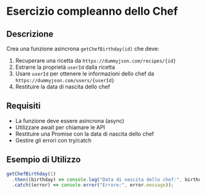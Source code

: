 # Esercizio compleanno dello Chef

## Descrizione

Crea una funzione asincrona `getChefBirthday(id)` che deve:

1. Recuperare una ricetta da `https://dummyjson.com/recipes/{id}`
2. Estrarre la proprietà `userId` dalla ricetta
3. Usare `userId` per ottenere le informazioni dello chef da `https://dummyjson.com/users/{userId}`
4. Restituire la data di nascita dello chef

## Requisiti

- La funzione deve essere asincrona (async)
- Utilizzare await per chiamare le API
- Restituire una Promise con la data di nascita dello chef
- Gestire gli errori con try/catch

## Esempio di Utilizzo

```javascript
getChefBirthday(1)
  .then((birthday) => console.log("Data di nascita dello chef:", birthday))
  .catch((error) => console.error("Errore:", error.message));
```
